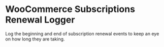 # WooCommerce Subscriptions Renewal Logger

Log the beginning and end of subscription renewal events to keep an eye on how long they are taking.
